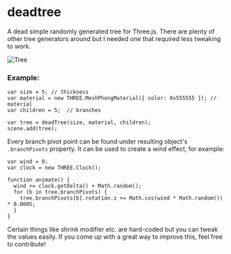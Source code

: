 # deadtree
A dead simple randomly generated tree for Three.js. There are plenty of other tree generators around but I needed one that required less tweaking to work. 

![Tree](https://dl.dropboxusercontent.com/u/21942940/git/deadtree/sample.jpg)

### Example:
```
var size = 5; // thickness
var material = new THREE.MeshPhongMaterial({ color: 0x555555 }); // material
var children = 5;  // branches

var tree = deadTree(size, material, children);
scene.add(tree);
```

Every branch pivot point can be found under resulting object's ```.branchPivots``` property. It can be used to create a wind effect, for example:
```
var wind = 0;
var clock = new THREE.Clock();

function animate() {
  wind += clock.getDelta() + Math.random();
  for (b in tree.branchPivots) {
    tree.branchPivots[b].rotation.z += Math.cos(wind * Math.random()) * 0.0005;
  }
}
```

Certain things like shrink modifier etc. are hard-coded but you can tweak the values easily. If you come up with a great way to improve this, feel free to contribute!
